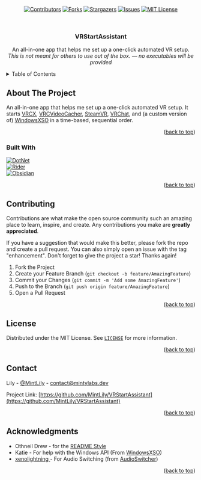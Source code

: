 <a name="readme-top"></a>

<div align="center">

[![Contributors][contributors-shield]][contributors-url]
[![Forks][forks-shield]][forks-url]
[![Stargazers][stars-shield]][stars-url]
[![Issues][issues-shield]][issues-url]
[![MIT License][license-shield]][license-url]

</div>



<br />
<div align="center">
  <h3 align="center">VRStartAssistant</h3>

  <p align="center">
    An all-in-one app that helps me set up a one-click automated VR setup.<br />
    <i>This is not meant for others to use out of the box. &mdash; no executables will be provided</i>
    <br />
  </p>
</div>



<!-- TABLE OF CONTENTS -->
<details>
  <summary>Table of Contents</summary>
  <ol>
    <li>
      <a href="#about-the-project">About The Project</a>
      <ul>
        <li><a href="#built-with">Built With</a></li>
      </ul>
    </li>
    <li><a href="#contributing">Contributing</a></li>
    <li><a href="#license">License</a></li>
    <li><a href="#contact">Contact</a></li>
    <li><a href="#acknowledgments">Acknowledgments</a></li>
  </ol>
</details>



<!-- ABOUT THE PROJECT -->
## About The Project

An all-in-one app that helps me set up a one-click automated VR setup. It starts [VRCX](https://github.com/vrcx-team/VRCX), [VRCVideoCacher](https://git.ellyvr.dev/Elly/VRCVideoCacher), [SteamVR](https://store.steampowered.com/app/250820/SteamVR/), [VRChat](https://hello.vrchat.com/), and (a custom version of) [WindowsXSO][WindowsXSOUrl] in a time-based, sequential order.

<p align="right">(<a href="#readme-top">back to top</a>)</p>



### Built With

[![DotNet][CSharp]][DotNetUrl]<br>
[![Rider][Rider]][RiderUrl]<br>
[![Obsidian][Obsidian]][ObsidianUrl]

<p align="right">(<a href="#readme-top">back to top</a>)</p>



<!-- CONTRIBUTING -->
## Contributing

Contributions are what make the open source community such an amazing place to learn, inspire, and create. Any contributions you make are **greatly appreciated**.

If you have a suggestion that would make this better, please fork the repo and create a pull request. You can also simply open an issue with the tag "enhancement".
Don't forget to give the project a star! Thanks again!

1. Fork the Project
2. Create your Feature Branch (`git checkout -b feature/AmazingFeature`)
3. Commit your Changes (`git commit -m 'Add some AmazingFeature'`)
4. Push to the Branch (`git push origin feature/AmazingFeature`)
5. Open a Pull Request

<p align="right">(<a href="#readme-top">back to top</a>)</p>



<!-- LICENSE -->
## License

Distributed under the MIT License. See [`LICENSE`][license-url] for more information.

<p align="right">(<a href="#readme-top">back to top</a>)</p>



<!-- CONTACT -->
## Contact

Lily - [@MintLiIy](https://x.com/MintLiIy) - contact@mintylabs.dev

Project Link: [https://github.com/MintLily/VRStartAssistant](https://github.com/MintLily/VRStartAssistant)

<p align="right">(<a href="#readme-top">back to top</a>)</p>



<!-- ACKNOWLEDGMENTS -->
## Acknowledgments

* Othneil Drew - for the [README Style](https://github.com/othneildrew/Best-README-Template)
* Katie - For help with the Windows API (From [WindowsXSO][WindowsXSOUrl])
* [xenolightning ](https://github.com/xenolightning) - For Audio Switching (from [AudioSwitcher](https://github.com/xenolightning/AudioSwitcher))

<p align="right">(<a href="#readme-top">back to top</a>)</p>



<!-- MARKDOWN LINKS & IMAGES -->
[contributors-shield]: https://img.shields.io/github/contributors/MintLily/VRStartAssistant.svg?style=for-the-badge
[contributors-url]: https://github.com/MintLily/VRStartAssistant/graphs/contributors
[forks-shield]: https://img.shields.io/github/forks/MintLily/VRStartAssistant.svg?style=for-the-badge
[forks-url]: https://github.com/MintLily/VRStartAssistant/network/members
[stars-shield]: https://img.shields.io/github/stars/MintLily/VRStartAssistant.svg?style=for-the-badge
[stars-url]: https://github.com/MintLily/VRStartAssistant/stargazers
[issues-shield]: https://img.shields.io/github/issues/MintLily/VRStartAssistant.svg?style=for-the-badge
[issues-url]: https://github.com/MintLily/VRStartAssistant/issues
[license-shield]: https://img.shields.io/github/license/MintLily/VRStartAssistant.svg?style=for-the-badge
[license-url]: https://github.com/MintLily/VRStartAssistant/blob/main/LICENSE
[releases-url]: https://github.com/MintLily/VRStartAssistant/releases

[Rider]: https://img.shields.io/badge/Rider-000000?style=for-the-badge&logo=rider&logoColor=white
[RiderUrl]: https://jb.gg/OpenSourceSupport
[CSharp]: https://img.shields.io/badge/DotNet%207-512BD4?style=for-the-badge&logo=csharp&logoColor=white
[DotNetUrl]: https://dotnet.microsoft.com/en-us/download/dotnet/7.0
[Obsidian]: https://img.shields.io/badge/Obsidian-7C3AED?style=for-the-badge&logo=obsidian&logoColor=white
[ObsidianUrl]: https://obsidian.md/
[XSOverlaySteam]: https://store.steampowered.com/app/1173510/XSOverlay/
[WindowsXSOUrl]: https://github.com/Minty-Labs/WindowsXSO
